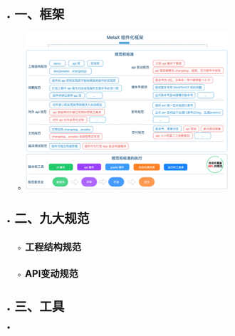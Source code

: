 - # 一、框架
	- ![image.png](../assets/image_1668755542218_0.png)
- # 二、九大规范
	- ## 工程结构规范
	- ## API变动规范
- # 三、工具
-